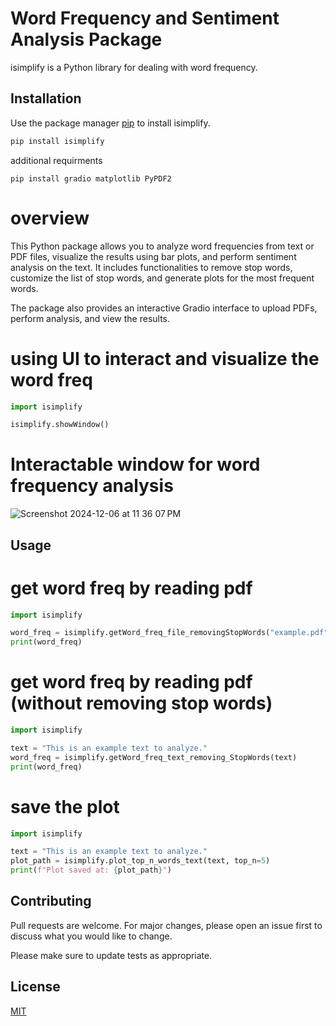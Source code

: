 # Word Frequency and Sentiment Analysis Package

isimplify is a Python library for dealing with word frequency.

## Installation

Use the package manager [pip](https://pip.pypa.io/en/stable/) to install isimplify.

```bash
pip install isimplify
```
additional requirments
```
pip install gradio matplotlib PyPDF2

```


# overview
 This Python package allows you to analyze word frequencies from text or PDF files, visualize the results using bar plots, and perform sentiment analysis on the text. It includes functionalities to remove stop words, customize the list of stop words, and generate plots for the most frequent words.

The package also provides an interactive Gradio interface to upload PDFs, perform analysis, and view the results.

# using UI to interact and visualize the word freq
```python
import isimplify

isimplify.showWindow()

```
# Interactable window for word frequency analysis

![Screenshot 2024-12-06 at 11 36 07 PM](https://github.com/user-attachments/assets/782dc6cd-89f1-4832-9539-a800908429fb)



## Usage
# get word freq by reading pdf 

```python
import isimplify

word_freq = isimplify.getWord_freq_file_removingStopWords("example.pdf")
print(word_freq)

```
# get word freq by reading pdf (without removing stop words)

```python
import isimplify

text = "This is an example text to analyze."
word_freq = isimplify.getWord_freq_text_removing_StopWords(text)
print(word_freq)


```
# save the plot
```python
import isimplify

text = "This is an example text to analyze."
plot_path = isimplify.plot_top_n_words_text(text, top_n=5)
print(f"Plot saved at: {plot_path}")

```



## Contributing

Pull requests are welcome. For major changes, please open an issue first
to discuss what you would like to change.

Please make sure to update tests as appropriate.

## License

[MIT](https://choosealicense.com/licenses/mit/)